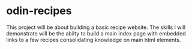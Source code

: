 # odin-recipes
This project will be about building a basic recipe website.
The skills I will demonstrate will be the abilty to build a main index page with embedded links to a few recipes consolidating knowledge on main html elements.

